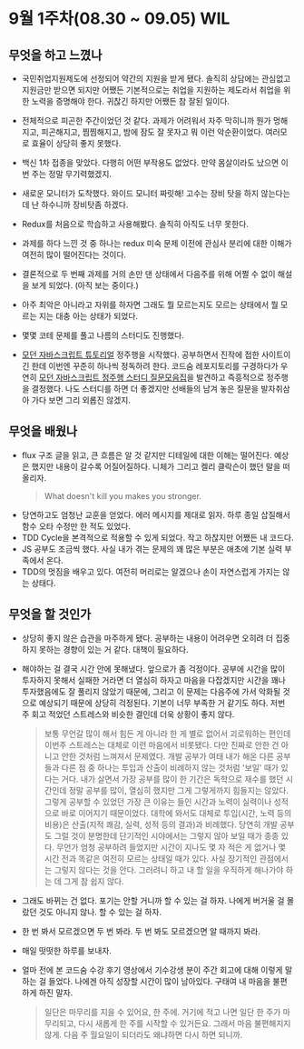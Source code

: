 # 9월 1주차(08.30 ~ 09.05) WIL

## 무엇을 하고 느꼈나

- 국민취업지원제도에 선정되어 약간의 지원을 받게 됐다. 솔직히 상담에는 관심없고 지원금만 받으면 되지만 어쨌든 기본적으로는 취업을 지원하는 제도라서 취업을 위한 노력을 증명해야 한다. 귀찮긴 하지만 어쨌든 참 잘된 일이다.
- 전체적으로 피곤한 주간이었던 것 같다. 과제가 어려워서 자주 막히니까 뭔가 멍해지고, 피곤해지고, 찜찜해지고, 밤에 잠도 잘 못자고 뭐 이런 악순환이었다. 여러모로 효율이 상당히 좋지 못했다.
- 백신 1차 접종을 맞았다. 다행히 어떤 부작용도 없었다. 만약 몸살이라도 났으면 이번 주는 정말 무기력했겠지.
- 새로운 모니터가 도착했다. 와이드 모니터 짜릿해! 고수는 장비 탓을 하지 않는다는데 난 하수니까 장비탓좀 하겠다.

- Redux를 처음으로 학습하고 사용해봤다. 솔직히 아직도 너무 못한다. 
- 과제를 하다 느낀 것 중 하나는 redux 미숙 문제 이전에 관심사 분리에 대한 이해가 여전히 많이 떨어진다는 것이다. 
- 결론적으로 두 번째 과제를 거의 손만 댄 상태에서 다음주를 위해 어쩔 수 없이 해설을 보게 되었다. (아직 보는 중이다.)
- 아주 최악은 아니라고 자위를 하자면 그래도 뭘 모르는지도 모르는 상태에서 뭘 모르는 지는 대충 아는 상태가 되었다.

- 몇몇 코테 문제를 풀고 나름의 스터디도 진행했다.
- [모던 자바스크립트 튜토리얼](https://ko.javascript.info/) 정주행을 시작했다. 공부하면서 진작에 접한 사이트이긴 한데 이번엔 꾸준히 하나씩 정독하려 한다. 코드숨 레포지토리를 구경하다가 우연히 [모던 자바스크립트 정주행 스터디 질문모음집](https://github.com/CodeSoom/modern-javascript-exam)을 발견하고 즉흥적으로 정주행을 결정했다. 나도 스터디를 하면 더 좋겠지만 선배들의 남겨 놓은 질문을 발자취삼아 가다 보면 그리 외롭진 않겠지.

## 무엇을 배웠나
- flux 구조 글을 읽고, 큰 흐름은 알 것 같지만 디테일에 대한 이해는 떨어진다. 예상은 했지만 내용이 갈수록 어질어질하다. 니체가 그리고 켈리 클락슨이 했던 말을 떠올리자. 
  > What doesn't kill you makes you stronger.
- 당연하고도 엄청난 교훈을 얻었다. 에러 메시지를 제대로 읽자. 하루 종일 삽질해서 함수 오타 수정만 한 적도 있었다. 
- TDD Cycle을 본격적으로 적용할 수 있게 되었다. 작고 하찮지만 어쨌든 내 코드다.
- JS 공부도 조금씩 했다. 사실 내가 겪는 문제의 꽤 많은 부분은 애초에 기본 실력 부족에서 온다.
- TDD의 멋짐을 배우고 있다. 여전히 머리로는 알겠으나 손이 자연스럽게 가지는 않는 상태다.

## 무엇을 할 것인가
- 상당히 좋지 않은 습관을 마주하게 됐다. 공부하는 내용이 어려우면 오히려 더 집중하지 못하는 경향이 있는 거 같다. 대책이 필요하다. 
- 해야하는 걸 결국 시간 안에 못해냈다. 앞으로가 좀 걱정이다. 공부에 시간을 많이 투자하지 못해서 실패한 거라면 더 열심히 하자고 마음을 다잡겠지만 시간을 꽤나 투자했음에도 잘 풀리지 않았기 때문에, 그리고 이 문제는 다음주에 가서 악화될 것으로 예상되기 때문에 상당히 걱정된다. 기본이 너무 부족한 거 같기도 하다. 저번 주 회고 적었던 스트레스와 비슷한 결인데 더욱 상황이 좋지 않다. 
  > 보통 무언갈 많이 해서 힘든 게 아니라 한 게 별로 없어서 괴로워하는 편인데 이번주 스트레스는 대체로 이런 마음에서 비롯됐다. 다만 진짜로 안한 건 아니고 안한 것처럼 느껴져서 문제였다. 개발 공부가 여태 내가 해온 다른 공부들과 다른 점 중 하나는 투입과 산출이 비례하지 않는 것처럼 '보일' 때가 있다는 거다. 내가 살면서 가장 공부를 많이 한 기간은 독학으로 재수를 했던 시간인데 정말 공부를 많이, 열심히 했지만 그게 그렇게까지 힘들지는 않았다. 그렇게 공부할 수 있었던 가장 큰 이유는 들인 시간과 노력이 실력이나 성적으로 바로 이어지기 때문이었다. 대학에 와서도 대체로 투입(시간, 노력 등의 비용)은 산출(지적 쾌감, 실력, 성적 등의 결과)과 비례했다. 당연히 개발 공부도 그럴 것이 분명한데 단기적인 시야에서는 그렇지 않아 보일 때가 종종 있다. 무언가 엄청 공부하려 들었지만 시간이 지나도 몇 자 적은 게 없거나 몇 시간 전과 똑같은 여전히 모르는 상태일 때가 있다. 사실 장기적인 관점에서는 그렇지 않다는 것을 안다. 그러려니 하고 내 할 일을 우직하게 해나가야 하는 데 그게 참 쉽지 않다.

- 그래도 바뀌는 건 없다. 포기는 안할 거니까 할 수 있는 걸 하자. 나에게 버거울 걸 몰랐던 것도 아니지 않나. 할 수 있는 걸 하자.
- 한 번 봐서 모르겠으면 두 번 봐라. 두 번 봐도 모르겠으면 알 때까지 봐라.
- 매일 떳떳한 하루를 보내자.
- 얼마 전에 본 코드숨 수강 후기 영상에서 기수강생 분이 주간 회고에 대해 이렇게 말하는 걸 들었다. 나에겐 아직 성장할 시간이 많이 남아있다. 구태여 내 마음을 불편하게 하진 말자.
  > 일단은 마무리를 지을 수 있어요, 한 주에. 거기에 적고 나면 일단 한 주가 마무리되고, 다시 새롭게 한 주를 시작할 수 있거든요. 그래서 마음 불편해지지 않게. 다음 주 월요일이 되더라도 왜냐하면 다시 하면 되니까.

